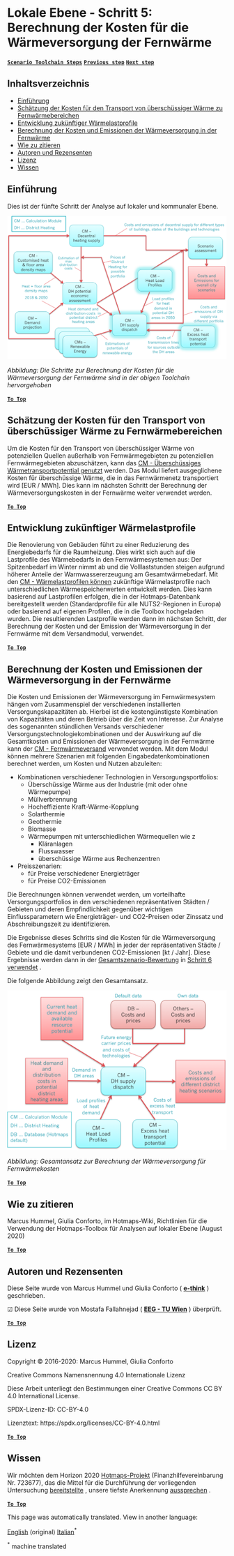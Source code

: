 <h1><a class="anchor" id="local-level---step-5--calculation-of-costs-of-heat-supply-to-district-heating" href="#local-level---step-5--calculation-of-costs-of-heat-supply-to-district-heating"><i class="fa fa-link"></i></a>Lokale Ebene - Schritt 5: Berechnung der Kosten für die Wärmeversorgung der Fernwärme</h1><p> <a href="guide-local-and-municipal-levels#the-hotmaps-scenario-toolchain-different-steps"><strong><code>Scenario Toolchain Steps</code></strong></a> <a href="step-4-calculation-of-district-heating-distribution-costs"><strong><code>Previous step</code></strong></a> <a href="step-6-assessment-of-scenarios-for-entire-heat-demand-and-supply-for-the-selected-area"><strong><code>Next step</code></strong></a></p><h2><a class="anchor" id="table-of-contents" href="#table-of-contents"><i class="fa fa-link"></i></a> Inhaltsverzeichnis</h2><ul><li> <a href="#introduction">Einführung</a></li><li> <a href="#estimation-of-costs-for-the-transport-of-excess-heat-to-district-heating-areas">Schätzung der Kosten für den Transport von überschüssiger Wärme zu Fernwärmebereichen</a></li><li> <a href="#development-of-future-heat-load-profiles">Entwicklung zukünftiger Wärmelastprofile</a></li><li> <a href="#calculation-of-costs-and-emissions-of-heat-supply-in-district-heating">Berechnung der Kosten und Emissionen der Wärmeversorgung in der Fernwärme</a></li><li> <a href="#how-to-cite">Wie zu zitieren</a></li><li> <a href="#authors-and-reviewers">Autoren und Rezensenten</a></li><li> <a href="#license">Lizenz</a></li><li> <a href="#acknowledgement">Wissen</a></li></ul><h2><a class="anchor" id="introduction" href="#introduction"><i class="fa fa-link"></i></a> Einführung</h2><p> Dies ist der fünfte Schritt der Analyse auf lokaler und kommunaler Ebene.</p><img src="/en/Step-5-Calculation-of-costs-of-heat-supply-to-district-heating/Hotmaps_Local_Toolchain_Step_5final.png"/><p> <em>Abbildung: Die Schritte zur Berechnung der Kosten für die Wärmeversorgung der Fernwärme sind in der obigen Toolchain hervorgehoben</em></p><p><ins> <code><strong><a href="#table-of-contents">To Top</a></strong></code></ins></p><h2><a class="anchor" id="estimation-of-costs-for-the-transport-of-excess-heat-to-district-heating-areas" href="#estimation-of-costs-for-the-transport-of-excess-heat-to-district-heating-areas"><i class="fa fa-link"></i></a> Schätzung der Kosten für den Transport von überschüssiger Wärme zu Fernwärmebereichen</h2><p> Um die Kosten für den Transport von überschüssiger Wärme von potenziellen Quellen außerhalb von Fernwärmegebieten zu potenziellen Fernwärmegebieten abzuschätzen, kann das <a href="https://wiki.hotmaps.eu/en/CM-Excess-heat-transport-potential">CM - Überschüssiges Wärmetransportpotential genutzt</a> werden. Das Modul liefert ausgeglichene Kosten für überschüssige Wärme, die in das Fernwärmenetz transportiert wird [EUR / MWh]. Dies kann im nächsten Schritt der Berechnung der Wärmeversorgungskosten in der Fernwärme weiter verwendet werden.</p><p><ins> <code><strong><a href="#table-of-contents">To Top</a></strong></code></ins></p><h2><a class="anchor" id="development-of-future-heat-load-profiles" href="#development-of-future-heat-load-profiles"><i class="fa fa-link"></i></a> Entwicklung zukünftiger Wärmelastprofile</h2><p> Die Renovierung von Gebäuden führt zu einer Reduzierung des Energiebedarfs für die Raumheizung. Dies wirkt sich auch auf die Lastprofile des Wärmebedarfs in den Fernwärmesystemen aus: Der Spitzenbedarf im Winter nimmt ab und die Volllaststunden steigen aufgrund höherer Anteile der Warmwassererzeugung am Gesamtwärmebedarf. Mit den <a href="https://wiki.hotmaps.eu/en/CM-Heat-load-profiles">CM - Wärmelastprofilen können</a> zukünftige Wärmelastprofile nach unterschiedlichen Wärmespeicherwerten entwickelt werden. Dies kann basierend auf Lastprofilen erfolgen, die in der Hotmaps-Datenbank bereitgestellt werden (Standardprofile für alle NUTS2-Regionen in Europa) oder basierend auf eigenen Profilen, die in die Toolbox hochgeladen wurden. Die resultierenden Lastprofile werden dann im nächsten Schritt, der Berechnung der Kosten und der Emission der Wärmeversorgung in der Fernwärme mit dem Versandmodul, verwendet.</p><p><ins> <code><strong><a href="#table-of-contents">To Top</a></strong></code></ins></p><h2><a class="anchor" id="calculation-of-costs-and-emissions-of-heat-supply-in-district-heating" href="#calculation-of-costs-and-emissions-of-heat-supply-in-district-heating"><i class="fa fa-link"></i></a> Berechnung der Kosten und Emissionen der Wärmeversorgung in der Fernwärme</h2><p> Die Kosten und Emissionen der Wärmeversorgung im Fernwärmesystem hängen vom Zusammenspiel der verschiedenen installierten Versorgungskapazitäten ab. Hierbei ist die kostengünstigste Kombination von Kapazitäten und deren Betrieb über die Zeit von Interesse. Zur Analyse des sogenannten stündlichen Versands verschiedener Versorgungstechnologiekombinationen und der Auswirkung auf die Gesamtkosten und Emissionen der Wärmeversorgung in der Fernwärme kann der <a href="https://wiki.hotmaps.eu/en/CM-District-heating-supply-dispatch">CM - Fernwärmeversand</a> verwendet werden. Mit dem Modul können mehrere Szenarien mit folgenden Eingabedatenkombinationen berechnet werden, um Kosten und Nutzen abzuleiten:</p><ul><li> Kombinationen verschiedener Technologien in Versorgungsportfolios:<ul><li> Überschüssige Wärme aus der Industrie (mit oder ohne Wärmepumpe)</li><li> Müllverbrennung</li><li> Hocheffiziente Kraft-Wärme-Kopplung</li><li> Solarthermie</li><li> Geothermie</li><li> Biomasse</li><li> Wärmepumpen mit unterschiedlichen Wärmequellen wie z<ul><li> Kläranlagen</li><li> Flusswasser</li><li> überschüssige Wärme aus Rechenzentren</li></ul></li></ul></li><li> Preisszenarien:<ul><li> für Preise verschiedener Energieträger</li><li> für Preise CO2-Emissionen</li></ul></li></ul><p> Die Berechnungen können verwendet werden, um vorteilhafte Versorgungsportfolios in den verschiedenen repräsentativen Städten / Gebieten und deren Empfindlichkeit gegenüber wichtigen Einflussparametern wie Energieträger- und CO2-Preisen oder Zinssatz und Abschreibungszeit zu identifizieren.</p><p> Die Ergebnisse dieses Schritts sind die Kosten für die Wärmeversorgung des Fernwärmesystems [EUR / MWh] in jeder der repräsentativen Städte / Gebiete und die damit verbundenen CO2-Emissionen [kt / Jahr]. Diese Ergebnisse werden dann in der <a href="https://wiki.hotmaps.eu/en/CM-Scenario-assessment">Gesamtszenario-Bewertung</a> in <a href="https://wiki.hotmaps.eu/en/Step-6-Assessment-of-scenarios-for-entire-heat-demand-and-supply-for-the-selected-area">Schritt 6 verwendet</a> .</p><p> Die folgende Abbildung zeigt den Gesamtansatz.</p><img src="/en/Step-5-Calculation-of-costs-of-heat-supply-to-district-heating/Wiki-local-detailed-Step-5final.png"/><p> <em>Abbildung: Gesamtansatz zur Berechnung der Wärmeversorgung für Fernwärmekosten</em></p><p><ins> <code><strong><a href="#table-of-contents">To Top</a></strong></code></ins></p><h2><a class="anchor" id="how-to-cite" href="#how-to-cite"><i class="fa fa-link"></i></a> Wie zu zitieren</h2><p> Marcus Hummel, Giulia Conforto, im Hotmaps-Wiki, Richtlinien für die Verwendung der Hotmaps-Toolbox für Analysen auf lokaler Ebene (August 2020)</p><p><ins> <code><strong><a href="#table-of-contents">To Top</a></strong></code></ins></p><h2><a class="anchor" id="authors-and-reviewers" href="#authors-and-reviewers"><i class="fa fa-link"></i></a> Autoren und Rezensenten</h2><p> Diese Seite wurde von Marcus Hummel und Giulia Conforto ( <strong><a href="https://e-think.ac.at">e-think</a></strong> ) geschrieben.</p><p> ☑ Diese Seite wurde von Mostafa Fallahnejad ( <strong><a href="https://eeg.tuwien.ac.at/">EEG - TU Wien</a></strong> ) überprüft.</p><p> <a href="#table-of-contents"><strong><code>To Top</code></strong></a></p><h2><a class="anchor" id="license" href="#license"><i class="fa fa-link"></i></a> Lizenz</h2><p> Copyright © 2016-2020: Marcus Hummel, Giulia Conforto</p><p> Creative Commons Namensnennung 4.0 Internationale Lizenz</p><p> Diese Arbeit unterliegt den Bestimmungen einer Creative Commons CC BY 4.0 International License.</p><p> SPDX-Lizenz-ID: CC-BY-4.0</p><p> Lizenztext: https://spdx.org/licenses/CC-BY-4.0.html</p><p> <a href="#table-of-contents"><strong><code>To Top</code></strong></a></p><h2><a class="anchor" id="acknowledgement" href="#acknowledgement"><i class="fa fa-link"></i></a> Wissen</h2><p> Wir möchten dem Horizon 2020 <a href="https://www.hotmaps-project.eu">Hotmaps-Projekt</a> (Finanzhilfevereinbarung Nr. 723677), das die Mittel für die Durchführung der vorliegenden Untersuchung <a href="https://www.hotmaps-project.eu">bereitstellte</a> , unsere tiefste Anerkennung <a href="https://www.hotmaps-project.eu">aussprechen</a> .</p><p><ins> <code><strong><a href="#table-of-contents">To Top</a></strong></code></ins></p>



<!--- THIS IS A SUPER UNIQUE IDENTIFIER -->

This page was automatically translated. View in another language:

[English](../en/Step-5-Calculation-of-costs-of-heat-supply-to-district-heating) (original)  [Italian](../it/Step-5-Calculation-of-costs-of-heat-supply-to-district-heating)<sup>\*</sup> 

<sup>\*</sup> machine translated
